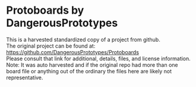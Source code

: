 
# Protoboards by DangerousPrototypes  
This is a harvested standardized copy of a project from github.  
The original project can be found at:  
https://github.com/DangerousPrototypes/Protoboards  
Please consult that link for additional, details, files, and license information.  
Note: It was auto harvested and if the original repo had more than one board file or anything out of the ordinary the files here are likely not representative.  
    